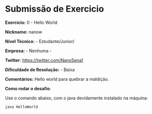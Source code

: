 # Submissão de Exercicio

**Exercicio:** 0 - Hello World

**Nickname:** nanow

**Nível Técnico:** - Estudante/Junior/

**Empresa:** - Nenhuma -

**Twitter**: https://twitter.com/NanoSena1 

**Dificuldade de Resolução:** - Baixa

**Comentários:** Hello world para quebrar a maldição. 

**Como rodar o desafio**: 

Use o comando abaixo, com o java devidamente instalado na máquina: 
```bash
java HelloWorld
```